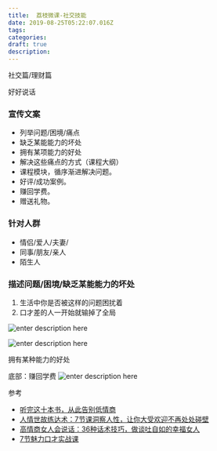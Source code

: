 ```yaml
---
title:  荔枝微课-社交技能
date: 2019-08-25T05:22:07.016Z
tags: 
categories:
draft: true
description: 
---
```


社交篇/理财篇

好好说话

### 宣传文案

- 列举问题/困境/痛点
- 缺乏某能能力的坏处
- 拥有某项能力的好处
- 解决这些痛点的方式（课程大纲）
- 课程模块，循序渐进解决问题。
- 好评/成功案例。
- 赚回学费。
- 赠送礼物。


### 针对人群
- 情侣/爱人/夫妻/
- 同事/朋友/亲人
- 陌生人



### 描述问题/困境/缺乏某能能力的坏处

1. 生活中你是否被这样的问题困扰着
2. 口才差的人一开始就输掉了全局


![enter description here](https://i.loli.net/2019/08/25/oSb2xntIMC7PNTm.png)


![enter description here](https://markdown.xiaoshujiang.com/img/spinner.gif "[[[1566711126833]]]" )




拥有某种能力的好处


底部：赚回学费
![enter description here](https://i.loli.net/2019/08/25/7VJOkbodtQHemxr.png)



参考 

- [听完这十本书，从此告别低情商](https://m.lizhiweike.com/channel2/57046?)
- [人情世故练达术：7节课洞察人性，让你大受欢迎不再处处碰壁](https://m.lizhiweike.com/channel2/415308?)
- [高情商女人会说话：36种话术技巧，做谈吐自如的幸福女人](https://m.lizhiweike.com/channel2/166836?)
- [7节魅力口才实战课](https://m.lizhiweike.com/channel2/404292?)